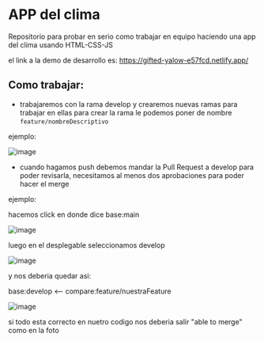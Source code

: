 # APP del clima


Repositorio para probar en serio como trabajar en equipo haciendo una app del clima usando HTML-CSS-JS

el link a la demo de desarrollo es: https://gifted-yalow-e57fcd.netlify.app/

## Como trabajar:

-   trabajaremos con la rama develop y crearemos nuevas ramas para trabajar en ellas para crear la rama le podemos poner de nombre `feature/nombreDescriptivo`

ejemplo:

![image](https://user-images.githubusercontent.com/52300099/125808124-17c97d49-3be1-4693-94f3-1f7a4bc6e8b1.png)


-   cuando hagamos push debemos mandar la Pull Request a develop para poder revisarla, necesitamos al menos dos aprobaciones para poder hacer el merge

ejemplo:

hacemos click en donde dice base:main

![image](https://user-images.githubusercontent.com/52300099/125809606-4792378c-6d54-4103-aa9d-f06f8901c98b.png)

luego en el desplegable seleccionamos develop

![image](https://user-images.githubusercontent.com/52300099/125809947-4d0bd6b9-32c3-40d3-bca7-220e779f5ce2.png)

y nos deberia quedar asi:

base:develop <-- compare:feature/nuestraFeature

![image](https://user-images.githubusercontent.com/52300099/125810277-3a9e7a2e-3a65-4823-a9bb-e5324689541a.png)

si todo esta correcto en nuetro codigo nos deberia salir "able to merge" como en la foto